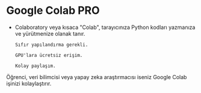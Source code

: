 # Google Colab PRO

* Colaboratory veya kısaca "Colab", tarayıcınıza Python kodları yazmanıza ve yürütmenize olanak tanır.

      Sıfır yapılandırma gerekli.
      
      GPU'lara ücretsiz erişim.
      
      Kolay paylaşım.

Öğrenci, veri bilimcisi veya yapay zeka araştırmacısı iseniz Google Colab işinizi kolaylaştırır.
